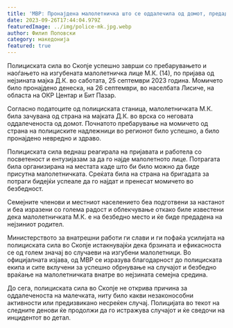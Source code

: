 ```yaml
---
title: 'МВР: Пронајдена малолетничка што се оддалечила од домот, предадена е на родителот - 26 СЕПТЕМВРИ 2023'
date: 2023-09-26T17:44:04.979Z
featuredImage: ../img/police-mk.jpg.webp
author: Филип Поповски
category: македонија
featured: true
---
```

Полициската сила во Скопје успешно заврши со пребарувањето и наоѓањето на изгубената малолетничка лице М.К. (14), по пријава од нејзината мајка Д.К. во саботата, 25 септември 2023 година. Момичето било пронајдено денеска, на 26 септември, во населбата Лисиче, на областа на ОКР Центар и Бит Пазар.

Согласно податоците од полициската станица, малолетничката М.К. била зачувана од страна на мајката Д.К. во врска со неговата оддалеченоста од домот. Почнатото пребарување на момичето од страна на полициските надлежници во регионот било успешно, а било пронајдено невредно и здраво.

Полициската сила веднаш реагирала на пријавата и работела со посветеност и ентузијазам за да го најде малолетното лице. Потрагата била организирана на местата каде што би било можно да биде присутна малолетничката. Среќата била на страна на бригадата за потраги бидејќи успеале да го најдат и пренесат момичето во безбедност.

Семејните членови и местниот населението беа подготвени за настанот и беа изразени со голема радост и облекчување откако биле известени дека малолетничката М.К. е на безбедно место и ќе биде предадена на нејзиниот родител.

Министерството за внатрешни работи ги слави и ги пофаќа усилијата на полициската сила во Скопје истакнувајќи дека брзината и ефикасноста се од голем значај во случаеви на изгубени малолетници. Во официјалната изјава, од МВР се изразува благодарност до полициската екипа и сите вклучени за успешно обрнување на случајот и безбедно враќање на малолетничката внатре во нејзината семејна средина.

До сега, полициската сила во Скопје не открива причина за оддалеченоста на малечката, ниту било какви незаконособни активности или предизвикано несреќен случај. Полицијата во текот на следните денови ќе продолжи да го истражува случајот и ќе сведочи на инцидентот во детал.

